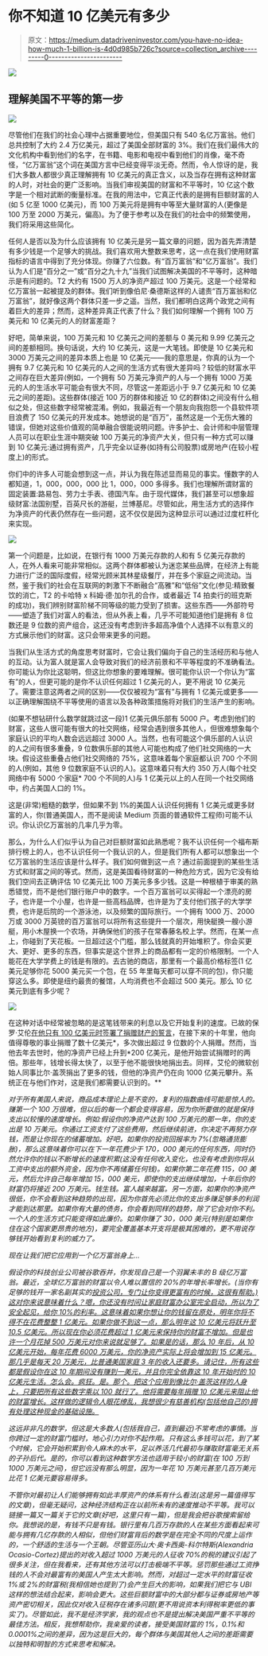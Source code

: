 # 你不知道 10 亿美元有多少

> 原文：<https://medium.datadriveninvestor.com/you-have-no-idea-how-much-1-billion-is-4d0d985b726c?source=collection_archive---------0----------------------->

[![](img/95ab3d0ad163f3435ff4d32a790dc986.png)](http://www.track.datadriveninvestor.com/1B9E)

## 理解美国不平等的第一步

![](img/21f4413eb3d28adaf0587dc2d12ed476.png)

尽管他们在我们的社会心理中占据重要地位，但美国只有 540 名亿万富翁。他们总共控制了大约 2.4 万亿美元，超过了美国全部财富的 3%。我们在我们最伟大的文化机构中看到他们的名字，在书籍、电影和电视中看到他们的肖像，毫不奇怪，“亿万富翁”这个词在美国方言中已经变得平淡无奇。然而，令人惊讶的是，我们大多数人都很少真正理解拥有 10 亿美元的真正含义，以及当存在拥有这种财富的人时，对社会的更广泛影响。当我们审视美国的财富和不平等时，10 亿这个数字是一个相对武断的衡量标准。在我的用法中，它真正代表的是拥有巨额财富的人(如 5 亿至 1000 亿美元)，而 100 万美元将是拥有中等至大量财富的人(更像是 100 万至 2000 万美元，偏高)。为了便于参考以及在我们的社会中的频繁使用，我们将采用这些简化。

任何人是否以及为什么应该拥有 10 亿美元是另一篇文章的问题，因为首先弄清楚有多少钱是一个足够大的挑战。我们喜欢用大整数来思考，这一点在我们使用财富指标的语言中得到了充分体现。你赚了六位数。有“百万富翁”和“亿万富翁”。我们认为人们是“百分之一”或“百分之九十九”当我们试图解决美国的不平等时，这种暗示是有问题的。T2 大约有 1500 万人的净资产超过 100 万美元。这是一个经常和亿万富翁一起被提及的群体。我们听到像伯尼·桑德斯这样的人谴责“百万富翁和亿万富翁”，就好像这两个群体只差一步之遥。当然，我们都明白这两个政党之间有着巨大的差异；然而，这种差异真正代表了什么？我们如何理解一个拥有 100 万美元和 10 亿美元的人的财富差距？

好吧，简单来说，100 万美元和 10 亿美元之间的差额与 0 美元和 9.99 亿美元之间的差额相同。换句话说，大约 10 亿美元，这是一大笔钱。即使是 10 亿美元和 3000 万美元之间的差异本质上也是 10 亿美元——我的意思是，你真的认为一个拥有 9.7 亿美元和 10 亿美元的人之间的生活方式有很大差异吗？较低的财富水平之间存在巨大差异(例如，一个拥有 50 万美元净资产的人与一个拥有 1000 万美元的人的生活水平可能会有很大不同，尽管这一差距远小于 9.7 亿美元和 10 亿美元之间的差距)。这些群体(接近 100 万的群体和接近 10 亿的群体)之间没有什么相似之处，但这些数字经常被混淆。例如，我最近有一个朋友向我抱怨一个县软件项目浪费了 150 亿美元的开发成本。她想说的是“百万”，虽然这是一个无伤大雅的错误，但她对这些价值观的简单融合很能说明问题。许多护士、会计师和中层管理人员可以在职业生涯中期突破 100 万美元的净资产大关，但只有一种方式可以赚到 10 亿美元:通过拥有资产，几乎完全以证券(如持有公司股票)或房地产(在较小程度上)的形式。

你们中的许多人可能会想到这一点，并认为我在陈述显而易见的事实。懂数字的人都知道，1，000，000，000 比 1，000，000 多得多。我们也理解所谓财富的固定装置:路易包、劳力士手表、德国汽车。由于现代媒体，我们甚至可以想象超级财富:法国别墅，百英尺长的游艇，兰博基尼。尽管如此，用生活方式的选择作为净资产的代表仍然存在一些问题，这不仅仅是因为这种显示可以通过过度杠杆化来实现。

![](img/7e37131beb463c6445da0791614bc593.png)

第一个问题是，比如说，在银行有 1000 万美元存款的人和有 5 亿美元存款的人，在外人看来可能非常相似。这两个群体都被认为迷恋某些品牌，在经济上有能力进行广泛的国际度假，经常光顾米其林星级餐厅，并在多个家庭之间流动。当然，鉴于我们的社会在互联网的刺激下不断融合“高雅”和“低俗”文化(参见:精致餐饮的消亡，T2 的卡哈特 x 科姆·德·加尔孔的合作，或者最近 T4 拍卖行的班克斯的成功)，我们辨别财富阶梯不同等级的能力受到了损害。这些东西——外部符号——塑造了我们对富人的看法，但从外表上看，几乎不可能知道他们是拥有 8 位数还是 9 位数的资产组合，这还没有考虑到许多超高净值个人选择不以有意义的方式展示他们的财富。这只会带来更多的问题。

当我们从生活方式的角度思考财富时，它会让我们偏向于自己的生活经历和与他人的互动。认为富人就是富人会导致对我们的经济前景和不平等程度的不准确看法。你可能认为你比这聪明，但这比你想象的要难理解。很可能你认识一个你认为“富有”的人，但更可能的是你不认识任何超过 1 亿美元的人，更不用说 10 亿美元了。需要注意这两者之间的区别——仅仅被视为“富有”与拥有 1 亿美元或更多——以正确理解围绕不平等使用的语言以及各种政策措施将对我们的生活产生的影响。

(如果不想钻研什么数学就跳过这一段)1 亿美元俱乐部有 5000 户。考虑到他们的财富，这些人很可能有很大的社交网络，经常会遇到很多其他人，但很难想象每个家庭认识的平均人数会远远超过 3000 人。当然，也有可能这个俱乐部的人认识的人之间有很多重叠，9 位数俱乐部的其他人可能也构成了他们社交网络的一大块。假设这些重叠占他们社交网络的 75%，这意味着每个家庭都认识 700 个不同的人(例如，其他 9 位数家庭不认识的人)。这意味着只有大约 350 万人(每个社交网络中有 5000 个家庭* 700 个不同的人)与 1 亿美元以上的人在同一个社交网络中，约占美国人口的 1%。

这是(非常)粗糙的数学，但如果不到 1%的美国人认识任何拥有 1 亿美元或更多财富的人，你(普通美国人，而不是阅读 Medium 页面的普通软件工程师)可能不认识。你认识亿万富翁的几率几乎为零。

那么，为什么人们似乎认为自己对巨额财富如此熟悉呢？我不认识任何一个福布斯排行榜上的人，也不认识任何一个我认识的人，但是我们所有人都可以想象出一个亿万富翁的生活应该是什么样子。我们如何做到这一点？通过前面提到的某些生活方式和财富之间的等式。然而，这是美国看待财富的一种危险方式，因为它没有给我们空间去正确评估 10 亿美元比 100 万美元多多少钱。这是一种根植于审美的熟悉错觉，而不是他们银行账户中的数字。一个百万富翁可以买得起一个漂亮的房子，也许是一个小屋，也许是一些高档品牌，也许是为了支付他们孩子的大学学费，也许是后院的一个游泳池，以及频繁的国际旅行。一个拥有 1000 万、2000 万或 3000 万英镑的百万富翁可以将所有这些提升一个层次，用快艇换一艘小游艇，用小木屋换一个农场，并确保他们的孩子在常春藤名校上学。然而，在某一点上，你碰到了天花板。一旦超过这个门槛，那么钱就真的开始堆积了。你会买更大、更好、更多的东西，但事实是这个世界上的商品都有一定的价格限制。一个人能花在大学学费上的钱是有限的。去古驰的商店，那里有一个最高价格标签(1 亿美元足够你花 5000 美元买一个包，在 55 年里每天都可以穿不同的包)，你只能穿这么多。即使是纽约最贵的餐馆，人均消费也不会超过 500 美元。那么 10 亿美元到底有多少呢？

![](img/6e0c7b43c531b8350147911033b35872.png)

在这种对话中经常被忽略的是这笔钱带来的利息以及它开始复利的速度。已故的保罗·艾伦[在他只有 100 亿美元时签署了捐赠财产的誓言](https://www.theatlantic.com/technology/archive/2018/10/paul-allen-shows-its-hard-to-donate-10-billion/573109/)，在接下来的十年里，他向值得尊敬的事业捐赠了数十亿美元*，多次做出超过 9 位数的个人捐赠。然而，当他去年去世时，他的净资产已经上升到*200 亿美元，是他开始尝试捐赠时的两倍。那些年，钱增长得太快了，以至于他不能很快地捐出去。同样，艾伦的微软创始人同事比尔·盖茨捐出了更多的钱，但他的净资产仍在向 1000 亿美元攀升。系统正在与他们作对，这是我们都需要认识到的。**

*对于所有美国人来说，商品成本理论上是不变的，复利的指数曲线可能是惊人的。赚第一个 100 万很难，但以后的每一个都会变得容易，因为你所要做的就是保持支出以较慢的速度增长。例如:假设你的净资产达到 100 万美元的那一年，你的支出是 10 万美元。你通过工资支付了这些费用，然后继续前进，你决定不再努力存钱，而是让你现在的储蓄增加。好吧，如果你的投资回报率为 7%(忽略通货膨胀)，那么这意味着你可以在下一年花费少于 170，000 美元的任何东西，同时仍然允许你的钱以不断增长的速度积累(这没有任何收入变化，也没有考虑到你将从工资中支出的额外资金，因为你不再储蓄任何钱)。如果你第二年花费 115，00 美元，然后允许自己每年增加 15，000 美元，即使你的支出继续增加，十年后你的财富仍将接近 200 万美元。钱生钱。富人越来越富。另一方面，如果你的净资产很低，你不会看到这种趋势的出现，因为你首先必须比你的支出多赚足够多的利润才能到达那里。如果你有大量的债务，你会看到同样的趋势，*除了它会对你不利*。一个人的生活方式只能变得如此廉价。如果你赚了 30，000 美元(特别是如果你住在这个国家更昂贵的地方)，要完全覆盖基本开支将是极其困难的，更不用说存够钱开始看到复利的威力了。*

*现在让我们把它应用到一个亿万富翁身上…*

*假设你的科技创业公司被谷歌吞并，你发现自己是一个羽翼未丰的 B 级亿万富翁。最近，全球亿万富翁的财富以令人难以置信的 20%的年增长率增长。(当你有足够的钱开一家名副其实的[投资公司，专门让你变得更富有的时候，这很有帮助。)这对你来说意味着什么？嗯，你还没有时间让家庭财富办公室完全启动，所以为了安全起见，给你 10%的利率。这意味着如果你想让你的钱留在原处，明年你将不得不在*花费*整整 1 亿美元。如果你做不到这一点，那么明年这 10 亿美元将跃升至 10.5 亿美元。所以现在你必须花费超过 1 亿美元来保持你的财富不增加。但是也许一个月花掉 500 万美元对你来说就足够了。如果是的话，那么 10 年后，从 10 亿美元开始，每年花费 6000 万美元，你的净资产实际上将会增加到 15 亿美元。那几乎是每天 20 万美元，比普通美国家庭 3 年的收入还要多。请记住，所有这些都是假设你在这 10 年期间没有赚到一美元，并且你完全依靠这 10 年开始时的 10 亿美元生活。怎么会。疯狂。是。那个。把这个应用到像比尔·盖茨这样的人身上，只要把所有这些数字乘以 100 就行了。他将需要每年捐赠 10 亿美元来阻止他的财富增长。这样做的逻辑令人眼花缭乱，我想很少有慈善机构(包括他自己的)拥有处理这种现金的基础设施。](https://www.economist.com/leaders/2018/12/15/how-the-0001-invest)*

*这远非非凡的数学，但这是大多数人(包括我自己，直到最近)不常考虑的事情。当你跨过一定的财富门槛时，地心引力对你不起作用。只有这么多钱可以花，到了某个时候，它会开始积累到令人麻木的水平，足以养活几代最初与赚取财富毫无关系的子孙后代。是的，你可以看到这种数学方法也适用于较小的财富(在 100 万到 1000 万美元之间)，但它远没有那么明显，因为一年花 10 万美元甚至几百万美元比花 1 亿美元要容易得多。*

*不管你对最初让人们能够拥有如此丰厚资产的体系有什么看法(这是另一篇值得写的文章)，但毫无疑问，这种经济结构正在以前所未有的速度推动不平等。我可以链接一篇又一篇关于它的文章(好吧，这里只有一篇)，但是我会把谷歌搜索留给你。我想说的是，有钱不只是有钱。银行里有几百万存款的人在某些方面看起来可能与拥有几亿存款的人相似，但他们财富背后的数学是在完全不同的尺度上运作的，一个舒适的生活与一个王朝。尽管亚历山大·奥卡西奥-科尔特斯(Alexandria Ocasio-Cortez)提出的对收入超过 1000 万美元的人征收 70%的税的建议引起了很多关注，但在我看来，还有其他方法可以打击极端不平等。惩罚那些通过工资挣钱的人不会对最富有的美国人产生太大影响。然而，对超过一定水平的财富征收 1%或 2%的财富税(我相信她也提到了)会产生巨大的影响，如果我们把它与 UBI 这样的想法结合起来，影响会更大。这些巨额财富中的大部分都与证券或房地产等资产密切相关，因此仅对收入征税存在诸多问题(更不用说资本利得税率更低的事实了)。尽管如此，我不是经济学家，我的观点也不是提出解决美国严重不平等的最佳方法。相反，我想帮助你，我亲爱的读者，接受美国财富的 1%，0.1%和 0.0001%之间的差异，因为这是巨大的，每个群体与美国其他人之间的差距需要以独特和明智的方式来思考和解决。*